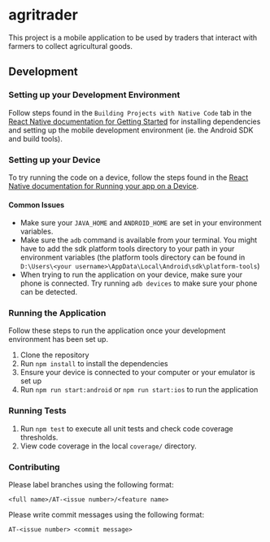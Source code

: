 # agritrader

This project is a mobile application to be used by traders that interact with farmers to collect agricultural goods. 

## Development
### Setting up your Development Environment
Follow steps found in the `Building Projects with Native Code` tab in the [React Native documentation for Getting Started](https://facebook.github.io/react-native/docs/getting-started.html) for installing dependencies and setting up the mobile development environment (ie. the Android SDK and build tools). 

### Setting up your Device
To try running the code on a device, follow the steps found in the [React Native documentation for Running your app on a Device](https://facebook.github.io/react-native/docs/running-on-device.html).

#### Common Issues
- Make sure your `JAVA_HOME` and `ANDROID_HOME` are set in your environment variables.
- Make sure the `adb` command is available from your terminal. You might have to add the sdk platform tools directory to your path in your environment variables (the platform tools directory can be found in `D:\Users\<your username>\AppData\Local\Android\sdk\platform-tools`)
- When trying to run the application on your device, make sure your phone is connected. Try running `adb devices` to make sure your phone can be detected.


### Running the Application
Follow these steps to run the application once your development environment has been set up.
1. Clone the repository
2. Run `npm install` to install the dependencies
3. Ensure your device is connected to your computer or your emulator is set up
4. Run `npm run start:android` or `npm run start:ios` to run the application 

### Running Tests
1. Run `npm test` to execute all unit tests and check code coverage thresholds.
2. View code coverage in the local `coverage/` directory.

### Contributing 
Please label branches using the following format: 
```
<full name>/AT-<issue number>/<feature name>
```

Please write commit messages using the following format: 
```
AT-<issue number> <commit message>
```
